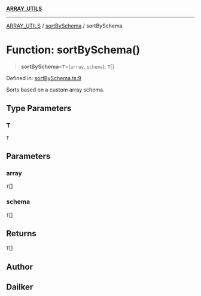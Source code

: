 [**ARRAY_UTILS**](../../README.md)

***

[ARRAY_UTILS](../../README.md) / [sortBySchema](../README.md) / sortBySchema

# Function: sortBySchema()

> **sortBySchema**\<`T`\>(`array`, `schema`): `T`[]

Defined in: [sortBySchema.ts:9](https://github.com/dailker/everyutil/blob/9f9d77d7401f21657d579473c8868c96f7b4bad7/src/array/sortBySchema.ts#L9)

Sorts based on a custom array schema.

## Type Parameters

### T

`T`

## Parameters

### array

`T`[]

### schema

`T`[]

## Returns

`T`[]

## Author

## Dailker
